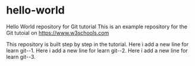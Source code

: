 # hello-world
Hello World repository for Git tutorial
This is an example repository for the Git tutoial on https://www.w3schools.com

This repository is built step by step in the tutorial.
Here i add a new line for learn git--1.
Here i add a new line for learn git--2.
Here i add a new line for learn git--3.
